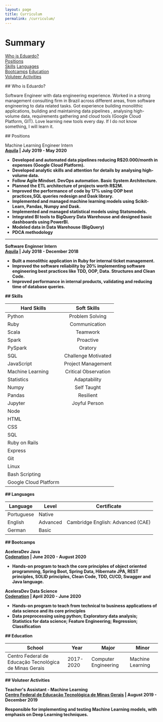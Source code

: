 ```yaml
---
layout: page
title: Curriculum
permalink: /curriculum/
---
```


# Summary
[Who is Eduardo?](#who)  
[Positions](#positions)  
[Skills](#skills) 
[Languages](#languages)  
[Bootcamps](#bootcamps)
[Education](#education)    
[Voluteer Activities](#voluteer)

<a name="who"/>
## Who is Eduardo?

Software Engineer with data engineering experience. Worked in a strong management consulting firm in Brazil across different
areas, from software engineering to data related tasks. Got experience building monolithic applications, building and
maintaining data pipelines , analysing high-volume data, requirements gathering and cloud tools (Google Cloud Platform, GIT).
Love learning new tools every day. If I do not know something, I will learn it.

<a name="positions"/>
## Positions

Machine Learning Engineer Intern<br>
<b><a href='https://www.aquila.com.br/language/en/'>Aquila</a><b> | July 2019 - May 2020

- Developed and automated data pipelines reducing R$20.000/month in expenses (Google Cloud Platform).
- Developed analytic skills and attention for details by analysing high-volume data.
- Follow Agile Mindset. DevOps automation. Basic System Architecture.
- Planned the ETL architecture of projects worth R$2M.
- Improved the performance of code by 17% using OOP best practices,SQL queries redesign and Dask library.
- Implemented and managed machine learning models using Scikit-Learn, Pandas, Numpy and Dask.
- Implemented and managed statistical models using Statsmodels.
- Integrated BI tools to BigQuery Data Warehouse and designed basic dashboards using PowerBI.
- Modeled data in Data Warehouse (BigQuery)
- PDCA methodology

---
Software Enginner Intern<br>
<b><a href='https://www.aquila.com.br/language/en/'>Aquila</a><b> | July 2018 - December 2018

- Built a monolithic application in Ruby for internal ticket management.
- Improved the software reliability by 20% implementing software engineering best practices like TDD, OOP, Data.
Structures and Clean Code.
- Improved performance in internal products, validating and reducing time of database queries.

<a name="skills"/>
## Skills

| Hard Skills       | Soft Skills   | 
| ------------------|:-------------:|
| Python            | Problem Solving     |     
| Ruby              | Communication       | 
| Scala             | Teamwork            |
| Spark             | Proactive           |
| PySpark           | Oratory             |
| SQL               | Challenge Motivated |
| JavaScript        | Project Management  |
| Machine Learning  | Critical Observation|
| Statistics        | Adaptability        |
| Numpy             | Self Taught         |
| Pandas            | Resilient           |
| Jupyter           | Joyful Person       |    
| Node              ||
| HTML              ||
| CSS               ||
| SQL               ||
| Ruby on Rails ||
| Express ||
| Git ||
| Linux ||
| Bash Scripting ||
| Google Cloud Platform ||

<a name="languages"/>
## Languages

|Language| Level |Certificate|
|--------|-------|:---------:|
|Portuguese| Native||
|English| Advanced| Cambridge English: Advanced (CAE) |
|German| Basic||

<a name="bootcamps"/>
## Bootcamps

AceleraDev Java<br>
<b><a href='https://codenation.dev/'>Codenation</a><b> | June 2020 - August 2020

- Hands-on program to teach the core principles of object oriented programming, Spring Boot, Spring Data, Hibernate JPA,
REST principles, SOLID principles, Clean Code, TDD, CI/CD, Swagger and Java language.

AceleraDev Data Science<br>
<b><a href='https://codenation.dev/'>Codenation</a><b> | April 2020 - June 2020

- Hands-on program to teach from technical to business applications of data science and its core principles
- Data preprocessing using python; Exploratory data analysis; Statistics for data science; Feature Engineering; Regression;
Classification


<a name="education"/>
## Education

| School | Year | Major | Minor |
|--------|------|-------|-------|
|Centro Federal de Educação Tecnológica de Minas Gerais| 2017-2020| Computer Engineering | Machine Learning |

<a name="voluteer"/>
## Voluteer Activities

Teacher's Assistant - Machine Learning <br>
<b><a href='https://www.cefetmg.br/'>Centro Federal de Educação Tecnológica de Minas Gerais</a><b> | August 2019 - December 2019

Responsible for implementing and testing Machine Learning models, with emphasis on Deep Learning techniques.
